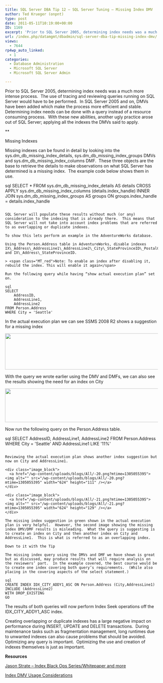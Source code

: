 ```yaml
---
title: SQL Server DBA Tip 12 – SQL Server Tuning – Missing Index DMV
author: Ted Krueger (onpnt)
type: post
date: 2011-05-11T10:19:00+00:00
ID: 1169
excerpt: 'Prior to SQL Server 2005, determining index needs was a much more intense process.  The use of tracing and reviewing queries running on SQL Server would have to be performed.  In SQL Server 2005 and on, DMVs have been added which make the process more e&hellip;'
url: /index.php/datamgmt/dbadmin/sql-server-dba-tip-missing-index-dmv/
views:
  - 7644
rp4wp_auto_linked:
  - 1
categories:
  - Database Administration
  - Microsoft SQL Server
  - Microsoft SQL Server Admin

---
```

Prior to SQL Server 2005, determining index needs was a much more intense process.  The use of tracing and reviewing queries running on SQL Server would have to be performed.  In SQL Server 2005 and on, DMVs have been added which make the process more efficient and stable.  Determining index needs can be done with a query instead of a resource consuming process.  With these new abilities, another ugly practice arose out of SQL Server; applying all the indexes the DMVs said to apply.


** 

Missing Indexes

</strong>

Missing indexes can be found in detail by looking into the <span class="MT_green">sys.dm_db_missing_index_details</span>, <span class="MT_green">sys.dm_db_missing_index_groups</span> DMVs and <span class="MT_green">sys.dm_db_missing_index_columns</span> DMF.  These three objects are the base to retrieve the details to make observations on what SQL Server has determined is a missing index.  The example code below shows them in use.

sql
SELECT 
	*
FROM sys.dm_db_missing_index_details AS details
CROSS APPLY sys.dm_db_missing_index_columns (details.index_handle)
INNER JOIN sys.dm_db_missing_index_groups AS groups ON groups.index_handle = details.index_handle 
```

SQL Server will populate these results without much (or any) consideration to the indexing that is already there.  This means that SQL Server will not take into account index problems that are referred to as overlapping or duplicate indexes.

To show this lets perform an example in the AdventureWorks database.

Using the Person.Address table in AdventureWorks, disable indexes IX\_Address\_AddressLine1\_AddressLine2\_City\_StateProvinceID\_PostalCode and IX\_Address\_StateProvinceID.

> <span class="MT_red">Note: To enable an index after disabling it, rebuild the index. This will enable it again</span>

Run the following query while having “show actual execution plan” set on.

sql
SELECT 
	AddressID,
	AddressLine1,
	AddressLine2
FROM Person.Address
WHERE City = 'Seattle'
```

In the actual execution plan we can see SSMS 2008 R2 shows a suggestion for a missing index

<div class="image_block">
  <a href="/wp-content/uploads/blogs/All/-18.png?mtime=1305055395"><img alt="" src="/wp-content/uploads/blogs/All/-18.png?mtime=1305055395" width="624" height="119" /></a>
</div>

With the query we wrote earlier using the DMV and DMFs, we can also see the results showing the need for an index on City

<div class="image_block">
  <a href="/wp-content/uploads/blogs/All/-19.png?mtime=1305055395"><img alt="" src="/wp-content/uploads/blogs/All/-19.png?mtime=1305055395" width="624" height="111" /></a>
</div>

Now run the following query on the Person.Address table.

sql
SELECT 
	AddressID,
	AddressLine1,
	AddressLine2
FROM Person.Address
WHERE City = 'Seattle'
		AND AddressLine1 LIKE '11%'
```

Reviewing the actual execution plan shows another index suggestion but now on City and AddressLine1.

<div class="image_block">
  <a href="/wp-content/uploads/blogs/All/-20.png?mtime=1305055395"><img alt="" src="/wp-content/uploads/blogs/All/-20.png?mtime=1305055395" width="624" height="111" /></a>
</div>

<div class="image_block">
  <a href="/wp-content/uploads/blogs/All/-21.png?mtime=1305055395"><img alt="" src="/wp-content/uploads/blogs/All/-21.png?mtime=1305055395" width="624" height="129" /></a>
</div>

The missing index suggestion in green shown in the actual execution plan is very helpful.  However, the second image showing the missing index DMV/DMF results is misleading.  What the query is suggesting is to create an index on City and then another index on City and AddressLine1.  This is what is referred to as an overlapping index.

Down to it with the Tip

The missing index query using the DMVs and DMF we have shown is great but as discussed, may produce results that will require analysis on the reviewers’ part.  In the example covered, the best course would be to create one index covering both query’s requirements.  (While also placing in the covering aspects of the select statement.)

sql
CREATE INDEX IDX_CITY_ADDY1_ASC ON Person.Address (City,AddressLine1)
INCLUDE (AddressLine2)
WITH DROP_EXISTING  
GO
```

The results of both queries will now perform Index Seek operations off the IDX\_CITY\_ADDY1_ASC index. 

Creating overlapping or duplicate indexes has a large negative impact on performance during INSERT, UPDATE and DELETE transactions.  During maintenance tasks such as fragmentation management, long runtimes due to unwanted indexes can also cause problems that should be avoided.  Optimizing any query is important.  Optimizing the use and creation of indexes themselves is just as important.

**Resources**

[Jason Strate &#8211; Index Black Ops Series/Whitepaper and more][1]

[Index DMV Usage Considerations][2]

 [1]: http://www.jasonstrate.com/2011/03/index-black-ops-series/
 [2]: /index.php/DataMgmt/DBAdmin/think-before-you-f5-on-dmvs